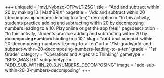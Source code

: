 +++
uniqueid = "mvLNybnzqkOFPwLTlZSG"
title = "Add and subtract within 20 by making 10 | MathBRIX"
pagetitle = "Add and subtract within 20 (decomposing numbers leading to a ten)"
description = "In this activity, students practice adding and subtracting within 20 by decomposing numbers leading to a 10. Play online or get the app free!"
pagedescription = "In this activity, students practice adding and subtracting within 20 by decomposing numbers leading to a 10."
slug = "add-and-subtract-within-20-decomposing-numbers-leading-to-a-ten"
url = "/1st-grade/add-and-subtract-within-20-decomposing-numbers-leading-to-a-ten"
grade = "1st Grade"
category = "Operations and Algebraic Thinking"
gametype = "BRIX_MASTER"
subgametype = "ADD_SUB_WITHIN_20_3_NUMBERS_DECOMPOSING"
image = "add-sub-within-20-3-numbers-decomposing"
+++